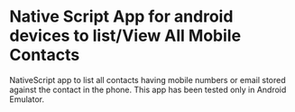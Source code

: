 # Native Script App for android devices to list/View All Mobile Contacts

NativeScript app to list all contacts having mobile numbers or email stored against the contact in the phone. This app has been tested only in Android Emulator.
